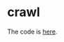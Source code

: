 # crawl
The code is [here](https://drive.google.com/drive/folders/1qrTzsBbmpzOlOgUxwdXJfVxQCL2sx520?usp=sharing). 
